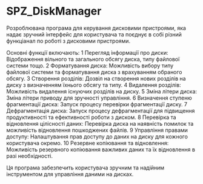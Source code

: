 # SPZ_DiskManager

Розроблювана програма для керування дисковими пристроями, яка надає зручний інтерфейс для користувача та поєднує в собі різний функціанал по роботі з дисковими пристроями. 

Основні функції включають:
1 Перегляд інформації про диски: Відображення вільного та загального обсягу диска, типу файлової системи тощо.
2 Форматування диска: Можливість вибору типу файлової системи та форматування диска з врахуванням обраного обсягу.
3 Створення розділів: Дозвіл на створення нових розділів на диску з визначенням їхнього обсягу та типу.
4 Видалення розділів: Можливість видалення існуючих розділів на диску.
5 Зміна літери диска: Зміна літери приводу для зручності управління.
6 Визначення ступеню фрагментації диска: Запуск процесу перевірки фрагментації диску.
7 Дефрагментація диска: Запуск процесу дефрагментації для підвищення продуктивності та ефективності роботи з диском.
8 Перевірка та відновлення цілісності даних: Перевірка диска на наявність помилок та можливість відновлення пошкоджених файлів.
9 Управління правами доступу: Налаштування прав доступу до даних на диску для кожного користувача окремо.
10 Резервне копіювання та відновлення: Можливість резервного копіювання важливих даних та їх відновлення в разі необхідності.

Ця програма забезпечить користувача зручним та надійним інструментом для управління даними на дисках.
